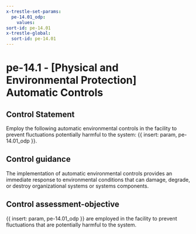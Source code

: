```yaml
---
x-trestle-set-params:
  pe-14.01_odp:
    values:
sort-id: pe-14.01
x-trestle-global:
  sort-id: pe-14.01
---
```


# pe-14.1 - \[Physical and Environmental Protection\] Automatic Controls

## Control Statement

Employ the following automatic environmental controls in the facility to prevent fluctuations potentially harmful to the system: {{ insert: param, pe-14.01_odp }}.

## Control guidance

The implementation of automatic environmental controls provides an immediate response to environmental conditions that can damage, degrade, or destroy organizational systems or systems components.

## Control assessment-objective

{{ insert: param, pe-14.01_odp }} are employed in the facility to prevent fluctuations that are potentially harmful to the system.
